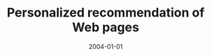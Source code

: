 ---
# Documentation: https://wowchemy.com/docs/managing-content/

title: Personalized recommendation of Web pages
subtitle: ''
summary: ''
authors:
- kazienko
- Maciej Kiewra
tags: []
categories: []
date: '2004-01-01'
lastmod: 2022-10-07T05:48:35Z
featured: false
draft: false

# Featured image
# To use, add an image named `featured.jpg/png` to your page's folder.
# Focal points: Smart, Center, TopLeft, Top, TopRight, Left, Right, BottomLeft, Bottom, BottomRight.
image:
  caption: ''
  focal_point: ''
  preview_only: false

# Projects (optional).
#   Associate this post with one or more of your projects.
#   Simply enter your project's folder or file name without extension.
#   E.g. `projects = ["internal-project"]` references `content/project/deep-learning/index.md`.
#   Otherwise, set `projects = []`.
projects: []
publishDate: '2022-10-07T05:48:34.384039Z'
publication_types:
- '6'
abstract: ''
publication: '*Intelligent technologies for inconsistent knowledge processing. Ed.
  Ngoc Thanh Nguyen.*'
---